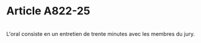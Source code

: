 # Article A822-25

<p><br/>L'oral consiste en un entretien de trente minutes avec les membres du jury.</p>
